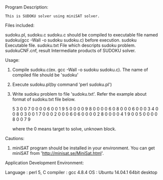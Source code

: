 Program Description:

	This is SUDOKU solver using miniSAT solver.

Files included:

  sudoku.pl, sudoku.c
    sudoku.c should be compiled to executable file named 
	sudoku(gcc -Wall -o sudoku sudoku.c) before execution.
  sudoku
    Executable file. 
  sudoku.txt
    File which descripts sudoku problem.
  sudokuCNF.cnf, result
    Intermediate products of SUDOKU solver.

Usage: 
  1. Compile sudoku.c(ex. gcc -Wall -o sudoku sudoku.c). 
     The name of compiled file should be 'sudoku'
  2. Execute sudoku.pl(by command 'perl sudoku.pl')
  3. Write sudoku problem to file 'sudoku.txt'. Refer the example 
     about format of sudoku.txt file below.

	 5 3 0 0 7 0 0 0 0
	 6 0 0 1 9 5 0 0 0
	 0 9 8 0 0 0 0 6 0
	 8 0 0 0 6 0 0 0 3
	 4 0 0 8 0 3 0 0 1
	 7 0 0 0 2 0 0 0 6
	 0 6 0 0 0 0 2 8 0
	 0 0 0 4 1 9 0 0 5
	 0 0 0 0 8 0 0 7 9

	 where the 0 means target to solve, unknown block.

Cautions:
  1. miniSAT program should be installed in your environment. 
     You can get miniSAT from 'http://minisat.se/MiniSat.html'.

Application Development Environment:

  Language : perl 5, C
  compiler : gcc 4.8.4
  OS : Ubuntu 14.04.1 64bit desktop
